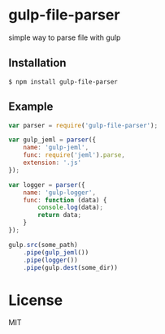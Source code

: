 # gulp-file-parser

simple way to parse file with gulp

## Installation

```
$ npm install gulp-file-parser
```

## Example

```js
var parser = require('gulp-file-parser');

var gulp_jeml = parser({
    name: 'gulp-jeml',
    func: require('jeml').parse,
    extension: '.js'
});

var logger = parser({
    name: 'gulp-logger',
    func: function (data) {
        console.log(data);
        return data;
    }
});

gulp.src(some_path)
    .pipe(gulp_jeml())
    .pipe(logger())
    .pipe(gulp.dest(some_dir))
```

# License

  MIT
